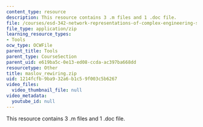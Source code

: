 ```yaml
---
content_type: resource
description: This resource contains 3 .m files and 1 .doc file.
file: /courses/esd-342-network-representations-of-complex-engineering-systems-spring-2010/1214fcfb9ba932a6b1c59f003c5b6267_maslov_rewiring.zip
file_type: application/zip
learning_resource_types:
- Tools
ocw_type: OCWFile
parent_title: Tools
parent_type: CourseSection
parent_uid: e619ba5c-0e13-ed08-ccda-ac397ba668dd
resourcetype: Other
title: maslov_rewiring.zip
uid: 1214fcfb-9ba9-32a6-b1c5-9f003c5b6267
video_files:
  video_thumbnail_file: null
video_metadata:
  youtube_id: null
---
```

This resource contains 3 .m files and 1 .doc file.

